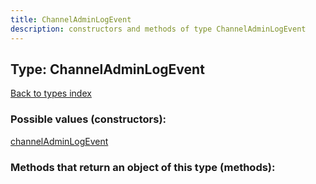 ```yaml
---
title: ChannelAdminLogEvent
description: constructors and methods of type ChannelAdminLogEvent
---
```

## Type: ChannelAdminLogEvent  
[Back to types index](index.md)



### Possible values (constructors):

[channelAdminLogEvent](../constructors/channelAdminLogEvent.md)  



### Methods that return an object of this type (methods):



